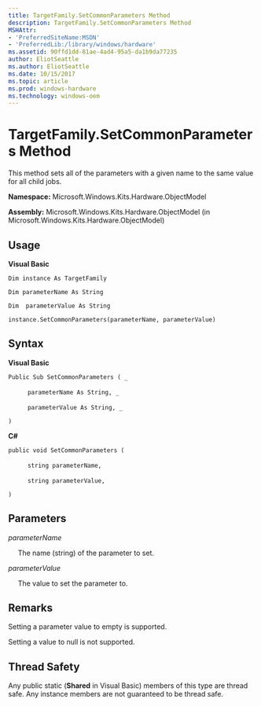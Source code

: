 ```yaml
---
title: TargetFamily.SetCommonParameters Method
description: TargetFamily.SetCommonParameters Method
MSHAttr:
- 'PreferredSiteName:MSDN'
- 'PreferredLib:/library/windows/hardware'
ms.assetid: 90ffd1dd-81ae-4ad4-95a5-da1b9da77235
author: EliotSeattle
ms.author: EliotSeattle
ms.date: 10/15/2017
ms.topic: article
ms.prod: windows-hardware
ms.technology: windows-oem
---
```


# TargetFamily.SetCommonParameters Method


This method sets all of the parameters with a given name to the same value for all child jobs.

**Namespace:** Microsoft.Windows.Kits.Hardware.ObjectModel

**Assembly:** Microsoft.Windows.Kits.Hardware.ObjectModel (in Microsoft.Windows.Kits.Hardware.ObjectModel)

## <span id="Usage"></span><span id="usage"></span><span id="USAGE"></span>Usage


**Visual Basic**

`Dim instance As TargetFamily`

`Dim parameterName As String`

`Dim  parameterValue As String`

`instance.SetCommonParameters(parameterName, parameterValue)`

## <span id="Syntax"></span><span id="syntax"></span><span id="SYNTAX"></span>Syntax


**Visual Basic**

`Public Sub SetCommonParameters ( _`

          `parameterName As String, _`

          `parameterValue As String, _`

`) `

**C#**

`public void SetCommonParameters (`

          `string parameterName,`

          `string parameterValue,`

`)`

## <span id="Parameters"></span><span id="parameters"></span><span id="PARAMETERS"></span>Parameters


*parameterName*

     The name (string) of the parameter to set.

*parameterValue*

     The value to set the parameter to.

## <span id="Remarks"></span><span id="remarks"></span><span id="REMARKS"></span>Remarks


Setting a parameter value to empty is supported.

Setting a value to null is not supported.

## <span id="Thread_Safety"></span><span id="thread_safety"></span><span id="THREAD_SAFETY"></span>Thread Safety


Any public static (**Shared** in Visual Basic) members of this type are thread safe. Any instance members are not guaranteed to be thread safe.

 

 






